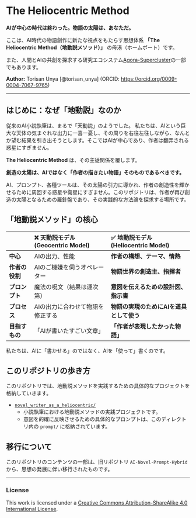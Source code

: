 # The Heliocentric Method

**AIが中心の時代は終わった。物語の太陽は、あなただ。**

ここは、AI時代の物語創作に新たな視点をもたらす思想体系 **「The Heliocentric Method（地動説メソッド）」** の母港（ホームポート）です。

また、人間とAIの共創を探求する研究エコシステム[Agora-Supercluster](https://github.com/torisan-unya/Agora-Supercluster)の一部でもあります。

**Author:** Torisan Unya [@torisan_unya] (ORCID: https://orcid.org/0009-0004-7067-9765)

---

## はじめに：なぜ「地動説」なのか

従来のAI小説執筆は、まるで「天動説」のようでした。
私たちは、AIという巨大な天体の気まぐれな出力に一喜一憂し、その周りを右往左往しながら、なんとか望む結果を引き出そうとします。そこではAIが中心であり、作者は翻弄される惑星にすぎません。

**The Heliocentric Method** は、その主従関係を覆します。

**創造の太陽は、AIではなく「作者の描きたい物語」そのものであるべきです。**

AI、プロンプト、各種ツールは、その太陽の引力に導かれ、作者の創造性を輝かせるために周回する惑星や衛星にすぎません。このリポジトリは、作者が再び創造の太陽となるための羅針盤であり、その実践的な方法論を探求する場所です。

## 「地動説メソッド」の核心

| | ❌ **天動説モデル (Geocentric Model)** | ✅ **地動説モデル (Heliocentric Model)** |
| :--- | :--- | :--- |
| **中心** | AIの出力、性能 | **作者の構想、テーマ、情熱** |
| **作者の役割** | AIのご機嫌を伺うオペレーター | **物語世界の創造主、指揮者** |
| **プロンプト** | 魔法の呪文（結果は運次第） | **意図を伝えるための設計図、指示書** |
| **プロセス** | AIの出力に合わせて物語を修正する | **物語の実現のためにAIを道具として使う** |
| **目指すもの** | 「AIが書いたすごい文章」 | **「作者が表現したかった物語」** |


私たちは、AIに「書かせる」のではなく、AIを「使って」書くのです。

## このリポジトリの歩き方

このリポジトリでは、地動説メソッドを実践するための具体的なプロジェクトを格納していきます。

*   [`novel_writer_as_a_heliocentric/`](./novel_writer_as_a_heliocentric/)
    *   小説執筆における地動説メソッドの実践プロジェクトです。
    *   意図を的確に反映させるための具体的なプロンプトは、このディレクトリ内の `prompt/` に格納されています。

## 移行について

このリポジトリのコンテンツの一部は、旧リポジトリ `AI-Novel-Prompt-Hybrid` から、思想の発展に伴い移行されたものです。

---

### License

This work is licensed under a [Creative Commons Attribution-ShareAlike 4.0 International License](http://creativecommons.org/licenses/by-sa/4.0/).
